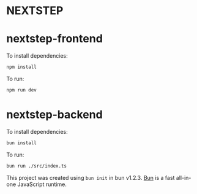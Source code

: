 # NEXTSTEP

# nextstep-frontend

To install dependencies:

```bash
npm install
```

To run:

```bash
npm run dev
```

# nextstep-backend

To install dependencies:

```bash
bun install
```

To run:

```bash
bun run ./src/index.ts
```

This project was created using `bun init` in bun v1.2.3. [Bun](https://bun.sh) is a fast all-in-one JavaScript runtime.
